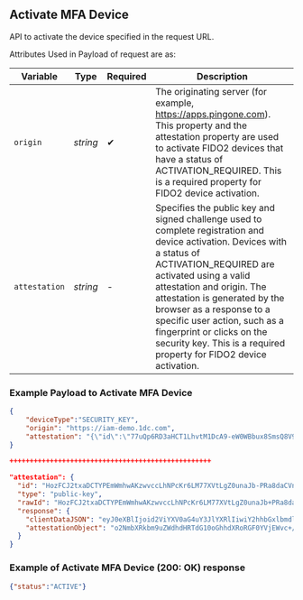 ## Activate MFA Device

API to activate the device specified in the request URL. 
<!--
type: tab
titles: Request, Response
-->

Attributes Used in Payload of request are as:

| Variable | Type | Required | Description |
| -------- | ---- | -------- | ----------- |
| `origin` | *string* | &#10004; | The originating server (for example, https://apps.pingone.com). This property and the attestation property are used to activate FIDO2 devices that have a status of ACTIVATION_REQUIRED. This is a required property for FIDO2 device activation. |
| `attestation` | *string* | - | Specifies the public key and signed challenge used to complete registration and device activation. Devices with a status of ACTIVATION_REQUIRED are activated using a valid attestation and origin. The attestation is generated by the browser as a response to a specific user action, such as a fingerprint or clicks on the security key. This is a required property for FIDO2 device activation. |

### Example Payload to Activate MFA Device

```json
{
    "deviceType":"SECURITY_KEY",
    "origin": "https://iam-demo.1dc.com",
    "attestation": "{\"id\":\"77uQp6RD3aHCT1LhvtM1DcA9-eW0WBbux8SmsQ8V9ScNUsXTVdJhmX_G4VQo5bxckTl7XGZJmEH0fY9NOO8IcA\",\"type\":\"public-key\",\"rawId\":\"77uQp6RD3aHCT1LhvtM1DcA9+eW0WBbux8SmsQ8V9ScNUsXTVdJhmX/G4VQo5bxckTl7XGZJmEH0fY9NOO8IcA==\",\"response\":{\"clientDataJSON\":\"eyJ0eXBlIjoid2ViYXV0aG4uY3JlYXRlIiwiY2hhbGxlbmdlIjoiR21YS2hTdm9KeHNVRFUzZ3paejdPdWVXYU0zSjJwMmRjVHFBZnNxbHFwUSIsIm9yaWdpbiI6Imh0dHBzOi8vaWFtLWRlbW8uMWRjLmNvbSIsImNyb3NzT3JpZ2luIjpmYWxzZX0=\",\"attestationObject\":\"o2NmbXRkbm9uZWdhdHRTdG10oGhhdXRoRGF0YVjEWvc+/XkaVwxa012pCZWAzWXwWSy8IupI6+2BznkpxM5BAAAAAAAAAAAAAAAAAAAAAAAAAAAAQO+7kKekQ92hwk9S4b7TNQ3APfnltFgW7sfEprEPFfUnDVLF01XSYZl/xuFUKOW8XJE5e1xmSZhB9H2PTTjvCHClAQIDJiABIVggayJaP/ZZRzCNMttX+cDGZ9c0W7uT68RWuYLYhyFv9lEiWCDpO9YnN5wHBNUrI9TgMV1I169SI1oQn87dyQ5nbYDbCQ==\"}}"
} 

++++++++++++++++++++++++++++++++++++++++++++++++++

"attestation": {
  "id": "HozFCJ2txaDCTYPEmWmhwAKzwvccLhNPcKr6LM77XVtLgZ0unaJb-PRa8daCVnYfasodB3KPPXrxrgTmehY07A",
  "type": "public-key",
  "rawId": "HozFCJ2txaDCTYPEmWmhwAKzwvccLhNPcKr6LM77XVtLgZ0unaJb+PRa8daCVnYfasodB3KPPXrxrgTmehY07A==",
  "response": {
    "clientDataJSON": "eyJ0eXBlIjoid2ViYXV0aG4uY3JlYXRlIiwiY2hhbGxlbmdlIjoiUW4tV2V6SmRnRnoxYXp2Q3FDRW81Q0Y0Z3pEbGdsSEtZdnBBT1VmNHVITSIsIm9yaWdpbiI6Imh0dHBzOi8vaWFtLWRlbW8uMWRjLmNvbSIsImNyb3NzT3JpZ2luIjpmYWxzZX0=",
    "attestationObject": "o2NmbXRkbm9uZWdhdHRTdG10oGhhdXRoRGF0YVjEWvc+/XkaVwxa012pCZWAzWXwWSy8IupI6+2BznkpxM5FAAAAAgAAAAAAAAAAAAAAAAAAAAAAQB6MxQidrcWgwk2DxJlpocACs8L3HC4TT3Cq+izO+11bS4GdLp2iW/j0WvHWglZ2H2rKHQdyjz168a4E5noWNOylAQIDJiABIVggy/inGDF9alhbIY072g8+ImX1kpYIocLm0yo1Pcri4b4iWCD9l1YQdWQJbOGSBMwy6huh0+6iPaUvCXfmN5a/Wo9FUA=="
  }
}
```
<!--
type: tab
-->

### Example of Activate MFA Device (200: OK) response

```json
{"status":"ACTIVE"}

```
<!-- type: tab-end -->
